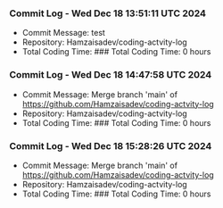 ### Commit Log - Wed Dec 18 13:51:11 UTC 2024

- Commit Message: test
- Repository: Hamzaisadev/coding-actvity-log
- Total Coding Time: ### Total Coding Time: 0 hours
### Commit Log - Wed Dec 18 14:47:58 UTC 2024
- Commit Message: Merge branch 'main' of https://github.com/Hamzaisadev/coding-actvity-log
- Repository: Hamzaisadev/coding-actvity-log
- Total Coding Time: ### Total Coding Time: 0 hours
### Commit Log - Wed Dec 18 15:28:26 UTC 2024
- Commit Message: Merge branch 'main' of https://github.com/Hamzaisadev/coding-actvity-log
- Repository: Hamzaisadev/coding-actvity-log
- Total Coding Time: ### Total Coding Time: 0 hours
